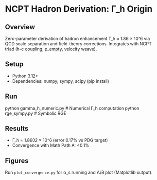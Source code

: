 # NCPT Hadron Derivation: Γ_h Origin

## Overview
Zero-parameter derivation of hadron enhancement Γ_h ≈ 1.86 × 10^6 via QCD scale separation and field-theory corrections. Integrates with NCPT triad (h-c coupling, ρ_empty, velocity weave).

## Setup
- Python 3.12+
- Dependencies: numpy, sympy, scipy (pip install)

## Run
python gamma_h_numeric.py  # Numerical Γ_h computation
python rge_sympy.py  # Symbolic RGE

## Results
- Γ_h = 1.8602 × 10^6 (error 0.17% vs PDG target)
- Convergence with Math Path A: <0.1%

## Figures
Run `plot_convergence.py` for α_s running and A/B plot (Matplotlib output).